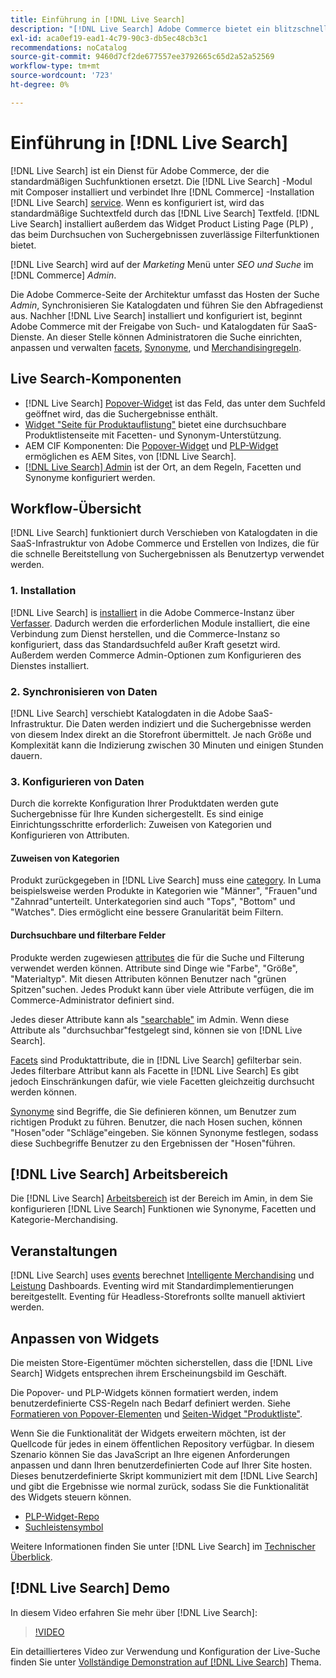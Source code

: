 ```yaml
---
title: Einführung in [!DNL Live Search]
description: "[!DNL Live Search] Adobe Commerce bietet ein blitzschnelles, superrelevantes und intuitives Sucherlebnis."
exl-id: aca0ef19-ead1-4c79-90c3-db5ec48cb3c1
recommendations: noCatalog
source-git-commit: 9460d7cf2de677557ee3792665c65d2a52a52569
workflow-type: tm+mt
source-wordcount: '723'
ht-degree: 0%

---
```


# Einführung in [!DNL Live Search]

[!DNL Live Search] ist ein Dienst für Adobe Commerce, der die standardmäßigen Suchfunktionen ersetzt. Die [!DNL Live Search] -Modul mit Composer installiert und verbindet Ihre [!DNL Commerce] -Installation [!DNL Live Search] [service](../landing/saas.md). Wenn es konfiguriert ist, wird das standardmäßige Suchtextfeld durch das [!DNL Live Search] Textfeld. [!DNL Live Search] installiert außerdem das Widget Product Listing Page (PLP) , das beim Durchsuchen von Suchergebnissen zuverlässige Filterfunktionen bietet.

[!DNL Live Search] wird auf der *Marketing* Menü unter *SEO und Suche* im [!DNL Commerce] *Admin*.

Die Adobe Commerce-Seite der Architektur umfasst das Hosten der Suche *Admin*, Synchronisieren Sie Katalogdaten und führen Sie den Abfragedienst aus. Nachher [!DNL Live Search] installiert und konfiguriert ist, beginnt Adobe Commerce mit der Freigabe von Such- und Katalogdaten für SaaS-Dienste. An dieser Stelle können Administratoren die Suche einrichten, anpassen und verwalten [facets](facets.md), [Synonyme](synonyms.md), und [Merchandisingregeln](category-merch.md).

## Live Search-Komponenten

* [!DNL Live Search] [Popover-Widget](storefront-popover.md) ist das Feld, das unter dem Suchfeld geöffnet wird, das die Suchergebnisse enthält.
* [Widget &quot;Seite für Produktauflistung&quot;](plp-styling.md) bietet eine durchsuchbare Produktlistenseite mit Facetten- und Synonym-Unterstützung.
* AEM CIF Komponenten: Die [Popover-Widget](https://experienceleague.adobe.com/docs/experience-manager-cloud-service/content/content-and-commerce/integrations/live-search-popover.html?lang=en) und [PLP-Widget](https://experienceleague.adobe.com/docs/experience-manager-cloud-service/content/content-and-commerce/integrations/live-search-plp.html) ermöglichen es AEM Sites, von [!DNL Live Search].
* [[!DNL Live Search] Admin](workspace.md) ist der Ort, an dem Regeln, Facetten und Synonyme konfiguriert werden.

## Workflow-Übersicht

[!DNL Live Search] funktioniert durch Verschieben von Katalogdaten in die SaaS-Infrastruktur von Adobe Commerce und Erstellen von Indizes, die für die schnelle Bereitstellung von Suchergebnissen als Benutzertyp verwendet werden.

### 1. Installation

[!DNL Live Search] is [installiert](install.md) in die Adobe Commerce-Instanz über [Verfasser](https://getcomposer.org/). Dadurch werden die erforderlichen Module installiert, die eine Verbindung zum Dienst herstellen, und die Commerce-Instanz so konfiguriert, dass das Standardsuchfeld außer Kraft gesetzt wird. Außerdem werden Commerce Admin-Optionen zum Konfigurieren des Dienstes installiert.

### 2. Synchronisieren von Daten

[!DNL Live Search] verschiebt Katalogdaten in die Adobe SaaS-Infrastruktur. Die Daten werden indiziert und die Suchergebnisse werden von diesem Index direkt an die Storefront übermittelt. Je nach Größe und Komplexität kann die Indizierung zwischen 30 Minuten und einigen Stunden dauern.

### 3. Konfigurieren von Daten

Durch die korrekte Konfiguration Ihrer Produktdaten werden gute Suchergebnisse für Ihre Kunden sichergestellt. Es sind einige Einrichtungsschritte erforderlich: Zuweisen von Kategorien und Konfigurieren von Attributen.

#### Zuweisen von Kategorien

Produkt zurückgegeben in [!DNL Live Search] muss eine [category](https://experienceleague.adobe.com/docs/commerce-admin/catalog/categories/categories.html). In Luma beispielsweise werden Produkte in Kategorien wie &quot;Männer&quot;, &quot;Frauen&quot;und &quot;Zahnrad&quot;unterteilt. Unterkategorien sind auch &quot;Tops&quot;, &quot;Bottom&quot; und &quot;Watches&quot;. Dies ermöglicht eine bessere Granularität beim Filtern.

#### Durchsuchbare und filterbare Felder

Produkte werden zugewiesen [attributes](https://experienceleague.adobe.com/docs/commerce-admin/catalog/product-attributes/product-attributes.html) die für die Suche und Filterung verwendet werden können. Attribute sind Dinge wie &quot;Farbe&quot;, &quot;Größe&quot;, &quot;Materialtyp&quot;. Mit diesen Attributen können Benutzer nach &quot;grünen Spitzen&quot;suchen. Jedes Produkt kann über viele Attribute verfügen, die im Commerce-Administrator definiert sind.

Jedes dieser Attribute kann als [&quot;searchable&quot;](https://experienceleague.adobe.com/docs/commerce-admin/catalog/catalog/search/search.html) im Admin. Wenn diese Attribute als &quot;durchsuchbar&quot;festgelegt sind, können sie von [!DNL Live Search].

[Facets](facets.md) sind Produktattribute, die in [!DNL Live Search] gefilterbar sein. Jedes filterbare Attribut kann als Facette in [!DNL Live Search] Es gibt jedoch Einschränkungen dafür, wie viele Facetten gleichzeitig durchsucht werden können.

[Synonyme](synonyms.md) sind Begriffe, die Sie definieren können, um Benutzer zum richtigen Produkt zu führen. Benutzer, die nach Hosen suchen, können &quot;Hosen&quot;oder &quot;Schläge&quot;eingeben. Sie können Synonyme festlegen, sodass diese Suchbegriffe Benutzer zu den Ergebnissen der &quot;Hosen&quot;führen.

## [!DNL Live Search] Arbeitsbereich

Die [!DNL Live Search] [Arbeitsbereich](workspace.md) ist der Bereich im Amin, in dem Sie konfigurieren [!DNL Live Search] Funktionen wie Synonyme, Facetten und Kategorie-Merchandising.

## Veranstaltungen

[!DNL Live Search] uses [events](events.md) berechnet [Intelligente Merchandising](category-merch.md) und [Leistung](performance.md) Dashboards. Eventing wird mit Standardimplementierungen bereitgestellt. Eventing für Headless-Storefronts sollte manuell aktiviert werden.

## Anpassen von Widgets

Die meisten Store-Eigentümer möchten sicherstellen, dass die [!DNL Live Search] Widgets entsprechen ihrem Erscheinungsbild im Geschäft.

Die Popover- und PLP-Widgets können formatiert werden, indem benutzerdefinierte CSS-Regeln nach Bedarf definiert werden. Siehe [Formatieren von Popover-Elementen](storefront-popover-styling.md) und [Seiten-Widget &quot;Produktliste&quot;](plp-styling.md).

Wenn Sie die Funktionalität der Widgets erweitern möchten, ist der Quellcode für jedes in einem öffentlichen Repository verfügbar.
In diesem Szenario können Sie das JavaScript an Ihre eigenen Anforderungen anpassen und dann Ihren benutzerdefinierten Code auf Ihrer Site hosten. Dieses benutzerdefinierte Skript kommuniziert mit dem [!DNL Live Search] und gibt die Ergebnisse wie normal zurück, sodass Sie die Funktionalität des Widgets steuern können.

* [PLP-Widget-Repo](https://github.com/adobe/storefront-product-listing-page)
* [Suchleistensymbol](https://github.com/adobe/storefront-search-as-you-type)

Weitere Informationen finden Sie unter [!DNL Live Search] im [Technischer Überblick](technical-overview.md).

## [!DNL Live Search] Demo

In diesem Video erfahren Sie mehr über [!DNL Live Search]:

>[!VIDEO](https://video.tv.adobe.com/v/3418679?quality=12&learn=on)

Ein detaillierteres Video zur Verwendung und Konfiguration der Live-Suche finden Sie unter [Vollständige Demonstration auf [!DNL Live Search]](https://experienceleague.adobe.com/docs/commerce-learn/tutorials/marketing/live-search-full-demonstration.html) Thema.
